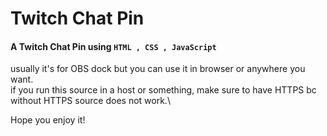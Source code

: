 # Twitch Chat Pin

#### A Twitch Chat Pin using `HTML , CSS , JavaScript`

usually it's for OBS dock but you can use it in browser or anywhere you want.\
if you run this source in a host or something, make sure to have HTTPS bc without HTTPS source does not work.\

Hope you enjoy it!
